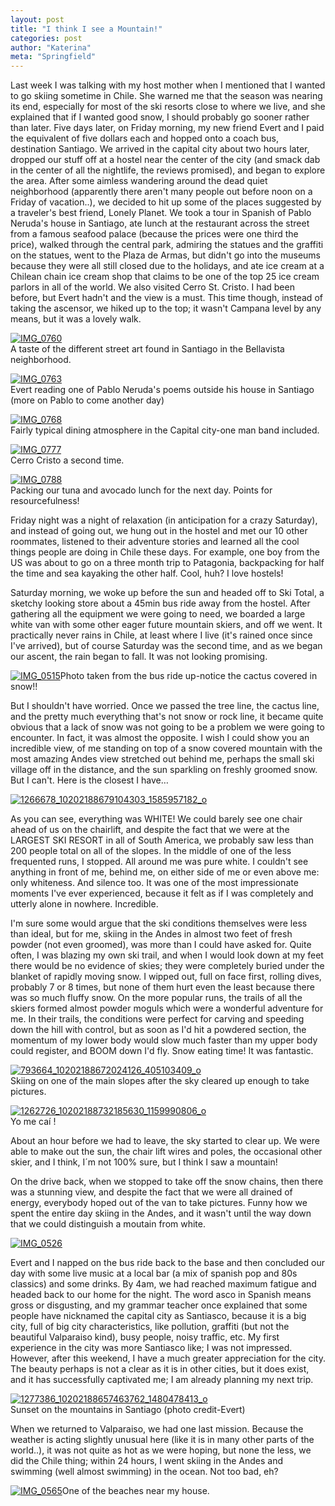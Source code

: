 ```yaml
---
layout: post
title: "I think I see a Mountain!"
categories: post
author: "Katerina"
meta: "Springfield"
---
```



Last week I was talking with my host mother when I mentioned that I wanted to go skiing sometime in Chile. She warned me that the season was nearing its end, especially for most of the ski resorts close to where we live, and she explained that if I wanted good snow, I should probably go sooner rather than later. Five days later, on Friday morning, my new friend Evert and I paid the equivalent of five dollars each and hopped onto a coach bus, destination Santiago. We arrived in the capital city about two hours later, dropped our stuff off at a hostel near the center of the city (and smack dab in the center of all the nightlife, the reviews promised), and began to explore the area. After some aimless wandering around the dead quiet neighborhood (apparently there aren't many people out before noon on a Friday of vacation..), we decided to hit up some of the places suggested by a traveler's best friend, Lonely Planet. We took a tour in Spanish of Pablo Neruda's house in Santiago, ate lunch at the restaurant across the street from a famous seafood palace (because the prices were one third the price), walked through the central park, admiring the statues and the graffiti on the statues, went to the Plaza de Armas, but didn't go into the museums because they were all still closed due to the holidays, and ate ice cream at a Chilean chain ice cream shop that claims to be one of the top 25 ice cream parlors in all of the world. We also visited Cerro St. Cristo. I had been before, but Evert hadn't and the view is a must. This time though, instead of taking the ascensor, we hiked up to the top; it wasn't Campana level by any means, but it was a lovely walk. 

[![IMG_0760](/assets/images/6a010536fa9ded970b019affa47943970b.jpg "IMG_0760")](/assets/images/6a010536fa9ded970b019affa47943970b.jpg)  
A taste of the different street art found in Santiago in the Bellavista neighborhood.

[![IMG_0763](/assets/images/6a010536fa9ded970b019affa4a02f970c.jpg "IMG_0763")](/assets/images/6a010536fa9ded970b019affa4a02f970c.jpg)  
Evert reading one of Pablo Neruda's poems outside his house in Santiago (more on Pablo to come another day) 

[![IMG_0768](/assets/images/6a010536fa9ded970b019affa4a2d1970c.jpg "IMG_0768")](/assets/images/6a010536fa9ded970b019affa4a2d1970c.jpg)  
Fairly typical dining atmosphere in the Capital city-one man band included. 

[![IMG_0777](/assets/images/6a010536fa9ded970b019affa48ad5970b.jpg "IMG_0777")](/assets/images/6a010536fa9ded970b019affa48ad5970b.jpg)  
Cerro Cristo a second time. 

[![IMG_0788](/assets/images/6a010536fa9ded970b019affa48c40970b.jpg "IMG_0788")](/assets/images/6a010536fa9ded970b019affa48c40970b.jpg)  
Packing our tuna and avocado lunch for the next day. Points for resourcefulness!

Friday night was a night of relaxation (in anticipation for a crazy Saturday), and instead of going out, we hung out in the hostel and met our 10 other roommates, listened to their adventure stories and learned all the cool things people are doing in Chile these days. For example, one boy from the US was about to go on a three month trip to Patagonia, backpacking for half the time and sea kayaking the other half. Cool, huh? I love hostels!

Saturday morning, we woke up before the sun and headed off to Ski Total, a sketchy looking store about a 45min bus ride away from the hostel. After gathering all the equipment we were going to need, we boarded a large white van with some other eager future mountain skiers, and off we went. It practically never rains in Chile, at least where I live (it's rained once since I've arrived), but of course Saturday was the second time, and as we began our ascent, the rain began to fall. It was not looking promising.

  [![IMG_0515](/assets/images/6a010536fa9ded970b019affa4a4d5970c.jpg "IMG_0515")](/assets/images/6a010536fa9ded970b019affa4a4d5970c.jpg)Photo taken from the bus ride up-notice the cactus covered in snow!! 

But I shouldn't have worried. Once we passed the tree line, the cactus line, and the pretty much everything that's not snow or rock line, it became quite obvious that a lack of snow was not going to be a problem we were going to encounter. In fact, it was almost the opposite. I wish I could show you an incredible view, of me standing on top of a snow covered mountain with the most amazing Andes view stretched out behind me, perhaps the small ski village off in the distance, and the sun sparkling on freshly groomed snow. But I can't. Here is the closest I have…

[![1266678_10202188679104303_1585957182_o](/assets/images/6a010536fa9ded970b019affa52464970d.jpg "1266678_10202188679104303_1585957182_o")](/assets/images/6a010536fa9ded970b019affa52464970d.jpg)

As you can see, everything was WHITE! We could barely see one chair ahead of us on the chairlift, and despite the fact that we were at the LARGEST SKI RESORT in all of South America, we probably saw less than 200 people total on all of the slopes. In the middle of one of the less frequented runs, I stopped. All around me was pure white. I couldn't see anything in front of me, behind me, on either side of me or even above me: only whiteness. And silence too. It was one of the most impressionate moments I've ever experienced, because it felt as if I was completely and utterly alone in nowhere. Incredible.

I'm sure some would argue that the ski conditions themselves were less than ideal, but for me, skiing in the Andes in almost two feet of fresh powder (not even groomed), was more than I could have asked for. Quite often, I was blazing my own ski trail, and when I would look down at my feet there would be no evidence of skies; they were completely buried under the blanket of rapidly moving snow. I wipped out, full on face first, rolling dives, probably 7 or 8 times, but none of them hurt even the least because there was so much fluffy snow. On the more popular runs, the trails of all the skiers formed almost powder moguls which were a wonderful adventure for me. In their trails, the conditions were perfect for carving and speeding down the hill with control, but as soon as I'd hit a powdered section, the momentum of my lower body would slow much faster than my upper body could register, and BOOM down I'd fly. Snow eating time! It was fantastic.

[![793664_10202188672024126_405103409_o](/assets/images/6a010536fa9ded970b019affa52681970d.jpg "793664_10202188672024126_405103409_o")](/assets/images/6a010536fa9ded970b019affa52681970d.jpg)  
Skiing on one of the main slopes after the sky cleared up enough to take pictures.

[![1262726_10202188732185630_1159990806_o](/assets/images/6a010536fa9ded970b019affa52753970d.jpg "1262726_10202188732185630_1159990806_o")](/assets/images/6a010536fa9ded970b019affa52753970d.jpg)  
Yo me caí !

About an hour before we had to leave, the sky started to clear up. We were able to make out the sun, the chair lift wires and poles, the occasional other skier, and I think, I´m not 100% sure, but I think I saw a mountain!

On the drive back, when we stopped to take off the snow chains, then there was a stunning view, and despite the fact that we were all drained of energy, everybody hoped out of the van to take pictures.  Funny how we spent the entire day skiing in the Andes, and it wasn't until the way down that we could distinguish a moutain from white.    

  [![IMG_0526](/assets/images/6a010536fa9ded970b019affa48618970b.jpg "IMG_0526")](/assets/images/6a010536fa9ded970b019affa48618970b.jpg)

Evert and I napped on the bus ride back to the base and then concluded our day with some live music at a local bar (a mix of spanish pop and 80s classics) and some drinks. By 4am, we had reached maximum fatigue and headed back to our home for the night. The word asco in Spanish means gross or disgusting, and my grammar teacher once explained that some people have nicknamed the capital city as Santiasco, because it is a big city, full of big city characteristics, like pollution, graffiti (but not the beautiful Valparaiso kind), busy people, noisy traffic, etc. My first experience in the city was more Santiasco like; I was not impressed. However, after this weekend, I have a much greater appreciation for the city. The beauty perhaps is not a clear as it is in other cities, but it does exist, and it has successfully captivated me;  I am already planning my next trip.

[![1277386_10202188657463762_1480478413_o](/assets/images/6a010536fa9ded970b019affa4ac2a970c.jpg "1277386_10202188657463762_1480478413_o")](/assets/images/6a010536fa9ded970b019affa4ac2a970c.jpg)  
Sunset on the mountains in Santiago (photo credit-Evert)

When we returned to Valparaiso, we had one last mission. Because the weather is acting slightly unusual here (like it is in many other parts of the world..), it was not quite as hot as we were hoping, but none the less, we did the Chile thing; within 24 hours, I went skiing in the Andes and swimming (well almost swimming) in the ocean. Not too bad, eh?

  [![IMG_0565](/assets/images/6a010536fa9ded970b019affa48983970b.jpg "IMG_0565")](/assets/images/6a010536fa9ded970b019affa48983970b.jpg)One of the beaches near my house. 
